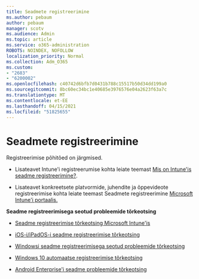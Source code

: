 ```yaml
---
title: Seadmete registreerimine
ms.author: pebaum
author: pebaum
manager: scotv
ms.audience: Admin
ms.topic: article
ms.service: o365-administration
ROBOTS: NOINDEX, NOFOLLOW
localization_priority: Normal
ms.collection: Adm_O365
ms.custom:
- "2683"
- "6200002"
ms.openlocfilehash: c40742d6bfb7d0431b788c15517b50d34dd199a0
ms.sourcegitcommit: 8bc60ec34bc1e40685e3976576e04a2623f63a7c
ms.translationtype: MT
ms.contentlocale: et-EE
ms.lasthandoff: 04/15/2021
ms.locfileid: "51825655"
---
```

# <a name="how-to-enroll-devices"></a>Seadmete registreerimine

Registreerimise põhitõed on järgmised.

- Lisateavet Intune'i registreerumise kohta leiate teemast [Mis on Intune'is seadme registreerimine?](https://docs.microsoft.com/mem/intune/enrollment/device-enrollment).

- Lisateavet konkreetsete platvormide, juhendite ja õppevideote registreerimise kohta leiate teemast Seadmete registreerimine [Microsoft Intune'i portaalis.](https://docs.microsoft.com/mem/intune/enrollment/)

**Seadme registreerimisega seotud probleemide tõrkeotsing**

- [Seadme registreerimise tõrkeotsing Microsoft Intune'is](https://docs.microsoft.com/mem/intune/enrollment/troubleshoot-device-enrollment-in-intune)

- [iOS-i/iPadOS-i seadme registreerimise tõrkeotsing](https://docs.microsoft.com/mem/intune/enrollment/troubleshoot-ios-enrollment-errors)

- [Windowsi seadme registreerimisega seotud probleemide tõrkeotsing](https://docs.microsoft.com/mem/intune/enrollment/troubleshoot-windows-enrollment-errors)

- [Windows 10 automaatse registreerimise tõrkeotsing](https://docs.microsoft.com/mem/intune/enrollment/troubleshoot-windows-auto-enrollment)

- [Android Enterprise'i seadme probleemide tõrkeotsing](https://docs.microsoft.com/mem/intune/enrollment/troubleshoot-android-enrollment)


